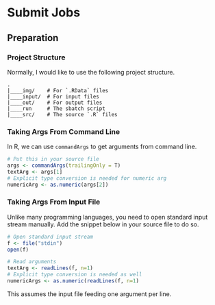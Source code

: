 # Submit Jobs

## Preparation
### Project Structure
Normally, I would like to use the following project structure.

```
.
|____img/    # For `.RData` files
|____input/  # For input files
|____out/    # For output files
|____run     # The sbatch script
|____src/    # The source `.R` files
```

### Taking Args From Command Line
In R, we can use `commandArgs` to get arguments from command line.

```R
# Put this in your source file
args <- commandArgs(trailingOnly = T)
textArg <- args[1]
# Explicit type conversion is needed for numeric arg
numericArg <- as.numeric(args[2])
```

### Taking Args From Input File
Unlike many programming languages, you need to open standard input stream manually. Add the snippet below in your source file to do so.

```R
# Open standard input stream
f <- file("stdin")
open(f)

# Read arguments
textArg <- readLines(f, n=1)
# Explicit type conversion is needed as well
numericArgs <- as.numeric(readLines(f, n=1)
```

This assumes the input file feeding one argument per line.

